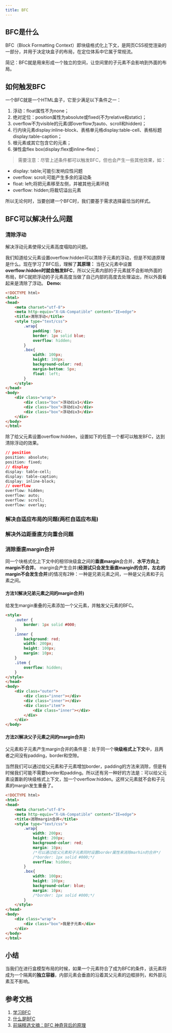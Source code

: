 ```yaml
---
title: BFC
---
```

## BFC是什么
BFC（Block Formatting Context）即块级格式化上下文，是网页CSS视觉渲染的一部分，并用于决定块盒子的布局，在定位体系中它属于常规流。

简记：BFC就是用来形成一个独立的空间，让空间里的子元素不会影响到外面的布局。
## 如何触发BFC
一个BFC就是一个HTML盒子，它至少满足以下条件之一：

1. 浮动：float属性不为none；
2. 绝对定位：position属性为absolute或fixed(不为relative和static)；
3. overflow不为visible的元素(即overflow为auto、scroll和hidden)；
4. 行内块元素display:inline-block、表格单元格display:table-cell、表格标题 display:table-caption；
5. 根元素或其它包含它的元素；
6. 弹性盒flex box(display:flex或inline-flex)；

>需要注意：尽管上述条件都可以触发BFC，但也会产生一些其他效果，如：

 - display: table;可能引发响应性问题
 - overflow: scroll;可能产生多余的滚动条
 - float: left;将把元素移至左侧，并被其他元素环绕
 - overflow: hidden;将裁切溢出元素

所以无论何时，当要创建一个BFC时，我们要基于需求选择最恰当的样式。
## BFC可以解决什么问题
### 清除浮动
解决浮动元素使得父元素高度塌陷的问题。

我们知道给父元素设置overflow:hidden可以清除子元素的浮动，但是不知道原理是什么。现在学习了BFC后，理解了**其原理：** 当在父元素中设置**overflow:hidden时就会触发BFC**，所以父元素内部的子元素就不会影响外面的布局，BFC就把浮动的子元素高度当做了自己内部的高度去处理溢出，所以外面看起来是清除了浮动。
**Demo:**
```html
<!DOCTYPE html>
<html>
<head>
	<meta charset="utf-8">
	<meta http-equiv="X-UA-Compatible" content="IE=edge">
	<title>清除浮动</title>
	<style type="text/css">
		.wrap{
			padding: 5px;
			border: 1px solid blue;
			overflow: hidden;
		}
		.box{
			width: 100px;
			height: 100px;
			background-color: red;
			margin-bottom: 5px;
			float: left;
		}
	</style>
</head>
<body>
	<div class="wrap">
		<div class="box">浮动div1</div>
		<div class="box">浮动div2</div>
		<div class="box">浮动div3</div>
	</div>
</body>
</html>
```
除了给父元素设置overflow:hidden，设置如下的任意一个都可以触发BFC，达到清除浮动的效果。
```css
// position
position: absolute;
position: fixed;
// display
display: table-cell;
display: table-caption;
display: inline-block;
// overflow
overflow: hidden;
overflow: auto;
overflow: scroll;
overflow: overlay;
```

### 解决自适应布局的问题(两栏自适应布局)

### 解决外边距垂直方向重合问题
### 消除垂直margin合并
同一个块格式化上下文中的相邻块级盒之间的**垂直margin**会合并，**水平方向上margin不合并**。
margin会产生合并(**经测试只会发生垂直margin的合并，左右的margin不会发生合并**)的情况有2种：一种是兄弟元素之间，一种是父元素和子元素之间。
#### 方法1(解决兄弟元素之间的margin合并)
给发生margin重叠的元素添加一个父元素，并触发父元素的BFC。
<img :src="$withBase('/css/bfc.png')" alt="">

```html
<style>
    .outer {
        border: 1px solid #000;
    }
    .inner {
        background: red;
        width: 200px;
        height: 100px;
        margin: 10px;
    }
    .item {
        overflow: hidden;
    }
</style>
</head>
<body>
    <div class="outer">
        <div class="inner"></div>
        <div class="inner"></div>
        <div class="item">
            <div class="inner"></div>
        </div>
    </div>
</body>
```
#### 方法2(解决父子元素之间的margin合并)
父元素和子元素产生margin合并的条件是：处于同一个**块级格式上下文**中，且两者之间没有padding，border和空隙。

当然我们可以通过给父元素和子元素增加border，padding的方法来消除，但是有时候我们可能不需要border和padding。所以还有另一种好的方法是：可以给父元素设置新的块级格式上下文，加一个overflow:hidden。这样父元素就不会和子元素的margin发生重叠了。

```html
<!DOCTYPE html>
<html>
<head>
	<meta charset="utf-8">
	<meta http-equiv="X-UA-Compatible" content="IE=edge">
	<title>消除margin合并</title>
	<style type="text/css">
		.wrap{
			width: 200px;
			height: 200px;
			background-color: red;
			margin: 10px;
			/*可以通过给父元素和子元素同时设置border属性来消除marhin的合并*/
			/*border: 1px solid #000;*/
			overflow: hidden;
		}
		.box{
			width: 100px;
			height: 100px;
			background-color: blue;
			margin: 10px;
			/*border: 1px solid #000;*/
		}
	</style>
</head>
<body>
	<div class="wrap">
		<div class="box">我是子元素</div>
	</div>
</body>
</html>
```
## 小结
当我们在进行盒模型布局的时候，如果一个元素符合了成为BFC的条件，该元素将成为一个隔离的**独立容器**，内部元素会垂直的沿着其父元素的边框排列，和外部元素互不影响。

## 参考文档
1. [学习BFC](http://web.jobbole.com/83274/)
2. [什么是BFC](http://web.jobbole.com/84808/)
3. [前端精选文摘：BFC 神奇背后的原理](http://www.cnblogs.com/lhb25/p/inside-block-formatting-ontext.html)